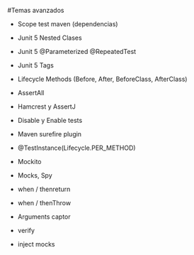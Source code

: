 #Temas avanzados

- Scope test maven (dependencias)
- Junit 5 Nested Clases
- Junit 5 @Parameterized @RepeatedTest
- Junit 5 Tags
- Lifecycle Methods (Before, After, BeforeClass, AfterClass)
- AssertAll 
- Hamcrest y AssertJ
- Disable y Enable tests
- Maven surefire plugin
- @TestInstance(Lifecycle.PER_METHOD)

- Mockito    
- Mocks, Spy
- when / thenreturn
- when / thenThrow
- Arguments captor
- verify
- inject mocks







